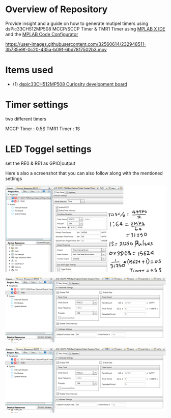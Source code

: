 # Overview of Repository
Provide insight and a guide on how to generate mutipel timers using dsPic33CH512MP508  MCCP/SCCP Timer &amp; TMR1 Timer
using [MPLAB X IDE](https://www.microchip.com/en-us/development-tools-tools-and-software/mplab-x-ide) and the [MPLAB Code Configurator](https://www.microchip.com/en-us/development-tools-tools-and-software/embedded-software-center/mplab-code-configurator)


https://user-images.githubusercontent.com/32560614/232948511-3b735e9f-0c20-435a-b09f-6bd7817502b3.mov

# Items used
- (1) [dspic33CH512MP508 Curiosity development board](https://www.microchip.com/en-us/development-tool/DM330028-2) 

# Timer settings
 two different timers 

 MCCP Timer : 0.5S
 TMR1 Timer : 1S

 # LED Toggel settings 
 set the RE0 & RE1 as GPIO|output 

Here's also a screenshot that you can also follow along with the mentioned settings

![plot](./MCC_Settings_Img/sccp1_timer.PNG)

![plot](./MCC_Settings_Img/TMR1_timer.PNG)

![plot](./MCC_Settings_Img/TMR1_timer.PNG)


